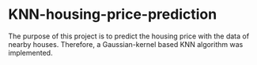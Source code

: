 # KNN-housing-price-prediction

The purpose of this project is to predict the housing price with the data of nearby houses. Therefore, a Gaussian-kernel based KNN algorithm was
implemented.

